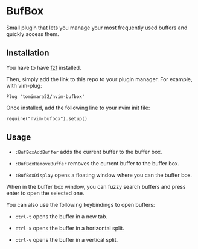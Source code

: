# BufBox

Small plugin that lets you manage your most frequently used buffers and quickly access them.

## Installation 

You have to have [fzf](https://github.com/junegunn/fzf) installed.

Then, simply add the link to this repo to your plugin manager. For example, with vim-plug:

`Plug 'tomimara52/nvim-bufbox'`

Once installed, add the following line to your nvim init file:

`require("nvim-bufbox").setup()`
## Usage

- `:BufBoxAddBuffer` adds the current buffer to the buffer box. 

- `:BufBoxRemoveBuffer` removes the current buffer to the buffer box.

- `:BufBoxDisplay` opens a floating window where you can the buffer box.


When in the buffer box window, you can fuzzy search buffers and press enter to open the selected one.

You can also use the following keybindings to open buffers:

- `ctrl-t`    opens the buffer in a new tab.

- `ctrl-x`    opens the buffer in a horizontal split.

- `ctrl-v`    opens the buffer in a vertical split.
